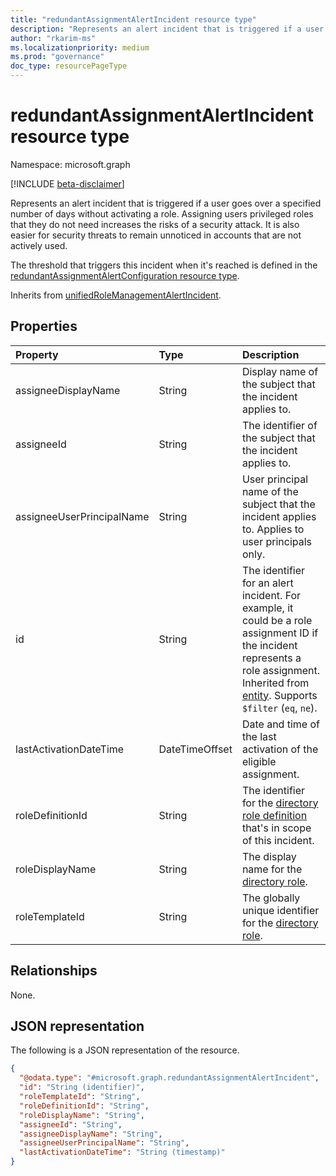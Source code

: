 ```yaml
---
title: "redundantAssignmentAlertIncident resource type"
description: "Represents an alert incident that is triggered if a user goes over a specified number of days without activating a role."
author: "rkarim-ms"
ms.localizationpriority: medium
ms.prod: "governance"
doc_type: resourcePageType
---
```


# redundantAssignmentAlertIncident resource type

Namespace: microsoft.graph

[!INCLUDE [beta-disclaimer](../../includes/beta-disclaimer.md)]

Represents an alert incident that is triggered if a user goes over a specified number of days without activating a role. Assigning users privileged roles that they do not need increases the risks of a security attack. It is also easier for security threats to remain unnoticed in accounts that are not actively used.

The threshold that triggers this incident when it's reached is defined in the [redundantAssignmentAlertConfiguration resource type](redundantassignmentalertconfiguration.md).

Inherits from [unifiedRoleManagementAlertIncident](../resources/unifiedrolemanagementalertincident.md).

## Properties
|Property|Type|Description|
|:---|:---|:---|
|assigneeDisplayName|String|Display name of the subject that the incident applies to.|
|assigneeId|String|The identifier of the subject that the incident applies to.|
|assigneeUserPrincipalName|String|User principal name of the subject that the incident applies to. Applies to user principals only. |
|id|String|The identifier for an alert incident. For example, it could be a role assignment ID if the incident represents a role assignment. Inherited from [entity](../resources/entity.md). Supports `$filter` (`eq`, `ne`).|
|lastActivationDateTime|DateTimeOffset|Date and time of the last activation of the eligible assignment.|
|roleDefinitionId|String|The identifier for the [directory role definition](unifiedroledefinition.md) that's in scope of this incident.|
|roleDisplayName|String|The display name for the [directory role](unifiedroledefinition.md).|
|roleTemplateId|String|The globally unique identifier for the [directory role](unifiedroledefinition.md).|

## Relationships
None.

## JSON representation
The following is a JSON representation of the resource.
<!-- {
  "blockType": "resource",
  "keyProperty": "id",
  "@odata.type": "microsoft.graph.redundantAssignmentAlertIncident",
  "baseType": "microsoft.graph.unifiedRoleManagementAlertIncident",
  "openType": false
}
-->
``` json
{
  "@odata.type": "#microsoft.graph.redundantAssignmentAlertIncident",
  "id": "String (identifier)",
  "roleTemplateId": "String",
  "roleDefinitionId": "String",
  "roleDisplayName": "String",
  "assigneeId": "String",
  "assigneeDisplayName": "String",
  "assigneeUserPrincipalName": "String",
  "lastActivationDateTime": "String (timestamp)"
}
```

